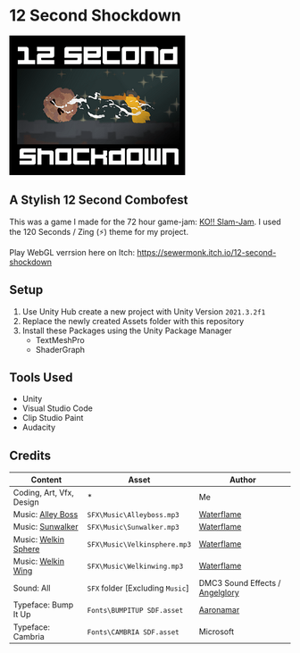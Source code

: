 # 12 Second Shockdown
![Game Logo](Art/Logo.png)


## A Stylish 12 Second Combofest
This was a game I made for the 72 hour game-jam: [KO!! Slam-Jam](https://itch.io/jam/ko-slam-jam). I used the 120 Seconds / Zing (⚡) theme for my project.

Play WebGL verrsion here on Itch: https://sewermonk.itch.io/12-second-shockdown


## Setup
1. Use Unity Hub create a new project with Unity Version `2021.3.2f1`
2. Replace the newly created Assets folder with this repository
3. Install these Packages using the Unity Package Manager
   - TextMeshPro
   - ShaderGraph


## Tools Used
- Unity
- Visual Studio Code
- Clip Studio Paint
- Audacity


## Credits
| Content                                                             | Asset                            | Author                                                                                 |
| ------------------------------------------------------------------- | -------------------------------- | -------------------------------------------------------------------------------------- |
| Coding, Art, Vfx, Design                                            | *                                | Me                                                                                     |
| Music: [Alley Boss](https://www.youtube.com/watch?v=i7qdjDqi8fk)    | `SFX\Music\Alleyboss.mp3`        | [Waterflame](https://www.youtube.com/@WaterflameMusic)                                 |
| Music: [Sunwalker](https://www.youtube.com/watch?v=NA2KtP7xu6U)     | `SFX\Music\Sunwalker.mp3`        | [Waterflame](https://www.youtube.com/@WaterflameMusic)                                 |
| Music: [Welkin Sphere](https://www.youtube.com/watch?v=ZSpWtiGTLEs) | `SFX\Music\Velkinsphere.mp3`     | [Waterflame](https://www.youtube.com/@WaterflameMusic)                                 |
| Music: [Welkin Wing](https://www.youtube.com/watch?v=Pb9CaBuVt0g)   | `SFX\Music\Welkinwing.mp3`       | [Waterflame](https://www.youtube.com/@WaterflameMusic)                                 |
| Sound: All                                                          | `SFX` folder [Excluding `Music`] | DMC3 Sound Effects / [Angelglory](https://www.sounds-resource.com/playstation_2/dmc3/) |
| Typeface: Bump It Up                                                | `Fonts\BUMPITUP SDF.asset`       | [Aaronamar](https://fontstruct.com/fontstructions/show/155156/bump_it_up)              |
| Typeface: Cambria                                                   | `Fonts\CAMBRIA SDF.asset`        | Microsoft                                                                              |
